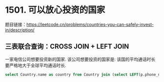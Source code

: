 # 1501. 可以放心投资的国家

题目链接：<https://leetcode.cn/problems/countries-you-can-safely-invest-in/description/>

## 三表联合查询：CROSS JOIN + LEFT JOIN

一家电信公司想要投资新的国家. 该公司想要投资的国家是: 该国的平均通话时长要严格地大于全球平均通话时长.

```sql
select Country.name as country from Country join (select LEFT(p.phone_number, 3) as country_code, avg(duration) as avg_duration from Person p join Calls c on p.id = c.caller_id or p.id = c.callee_id group by country_code having avg_duration > (select avg(duration) from Calls)) t on Country.country_code = t.country_code;
```

